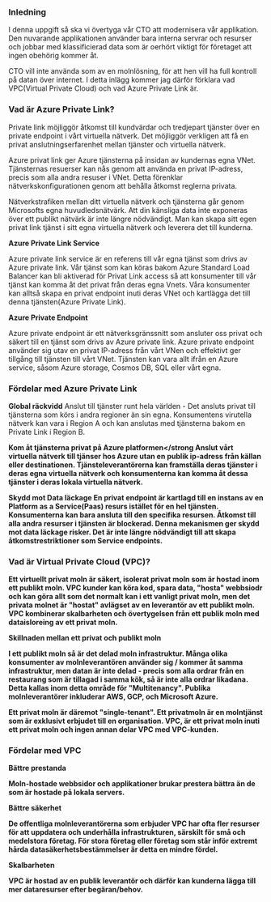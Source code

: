 



### Inledning

I denna uppgift så ska vi övertyga vår CTO att modernisera vår applikation.
Den nuvarande applikationen använder bara interna servrar och resurser och 
jobbar med klassificierad data som är oerhört viktigt för företaget att ingen obehörig kommer åt. 

CTO vill inte använda som av en molnlösning, för att hen vill ha full kontroll på datan över internet. 
I detta inlägg kommer jag därför förklara vad VPC(Virtual Private Cloud) och vad Azure Private Link är. 



### Vad är Azure Private Link? 

Private link möjliggör åtkomst till kundvärdar och tredjepart tjänster över en private endpoint i vårt virtuella nätverk.
Det möjliggör verkligen att få en privat anslutningserfarenhet mellan tjänster och virtuella nätverk.

Azure privat link ger Azure tjänsterna på insidan av kundernas egna VNet. 
Tjänsternas resuerser kan nås genom att använda en privat IP-adress, precis som alla andra resuser i VNet. 
Detta förenklar nätverkskonfigurationen genom att behålla åtkomst reglerna privata. 

Nätverkstrafiken mellan ditt virtuella nätverk och tjänsterna går genom Microsofts egna huvudledsnätvärk.
Att din känsliga data inte exponeras över ett publikt nätvärk är inte längre nödvändigt. 
Man kan skapa sitt egen privat link tjänst i sitt egna virtuella nätverk och leverera det till kunderna. 


<strong> Azure Private Link Service</strong>

Azure private link service är en referens till vår egna tjänst som drivs av Azure private link. Vår tjänst som kan köras bakom Azure Standard Load Balancer kan
bli aktiverad för Privat Link access så att konsumenter till vår tjänst kan komma åt det privat från deras egna Vnets. 
Våra konsumenter kan alltså skapa en privat endpoint inuti deras VNet och kartlägga det till denna tjänsten(Azure Private Link). 

<strong> Azure Private Endpoint </strong>

Azure private endpoint är ett nätverksgränssnitt som ansluter oss privat och säkert till en tjänst som drivs av Azure private link. 
Azure private endpoint använder sig utav en privat IP-adress från vårt VNen och effektivt ger tillgång till tjänsten till vårt VNet.
Tjänsten kan vara allt ifrån en Azure service, såsom Azure storage, Cosmos DB, SQL eller vårt egna. 


### Fördelar med Azure Private Link

<strong>Global räckvidd</strong>
Anslut till tjänster runt hela världen - Det ansluts privat till tjänsterna som körs i andra regioner än sin egna. 
Konsumentens virutella nätverk kan vara i Region A och kan anslutas med tjänsterna bakom en Private Link i Region B.


<strong>Kom åt tjänsterna privat på Azure platformen</strong
Anslut vårt virtuella nätverk till tjänser hos Azure utan en publik ip-adress från källan eller destinationen. 
Tjänsteleverantörerna kan framställa deras tjänster i deras egna virtuella nätverk och konsumenterna kan komma åt dessa tjänster
i deras lokala virtuella nätverk. 

<strong>Skydd mot Data läckage</strong>
En privat endpoint är kartlagd till en instans av en Platform as a Service(Paas) resurs istället för en hel tjänsten. 
Konsumenterna kan bara ansluta till den specifika resursen. Åtkomst till alla andra resurser i tjänsten är blockerad. 
Denna mekanismen ger skydd mot data läckage risker. Det är inte längre nödvändigt till att skapa åtkomstrestriktioner som Service endpoints. 

### Vad är Virtual Private Cloud (VPC)?
Ett virtuellt privat moln är säkert, isolerat privat moln som är hostad inom ett publikt moln. 
VPC kunder kan köra kod, spara data, "hosta" webbsiodr och kan göra allt som det normalt kan i ett vanligt
privat moln, men det privata molnet är "hostat" avlägset av en leverantör av ett publikt moln. 
VPC kombinerar skalbarheten och övertygelsen från ett publik moln med dataisloreing av ett privat moln. 

<strong>Skillnaden mellan ett privat och publikt moln</strong>

I ett publikt moln så är det delad moln infrastruktur. Många olika konsumenter av molnleverantören använder sig / kommer åt
samma infrastruktur, men datan är inte delad - precis som alla ordrar från en restaurang som är tillagad i samma kök, 
så är inte alla ordrar likadana. Detta kallas inom detta område för "Multitenancy".
Publika molnleverantörer inkluderar AWS, GCP, och Microsoft Azure. 


Ett privat moln är däremot "single-tenant". Ett privatmoln är en molntjänst som är exklusivt erbjudet till en organisation. 
VPC, är ett privat moln inuti ett privat moln och ingen annan delar VPC med VPC-kunden. 


### Fördelar med VPC

<strong>Bättre prestanda</strong>

Moln-hostade webbsidor och applikationer brukar prestera bättra än de som är hostade på lokala servers. 

<strong>Bättre säkerhet</strong>

De offentliga molnleverantörerna som erbjuder VPC har ofta fler resurser för att uppdatera och underhålla infrastrukturen, särskilt för små och medelstora företag.
För stora företag eller företag som står inför extremt hårda datasäkerhetsbestämmelser är detta en mindre fördel.

<strong>Skalbarheten</strong>

VPC är hostad av en publik leverantör och därför kan kunderna lägga till mer dataresurser efter begäran/behov. 

